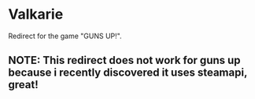 # Valkarie
Redirect for the game "GUNS UP!".

## NOTE: This redirect does not work for guns up because i recently discovered it uses steamapi, great!
